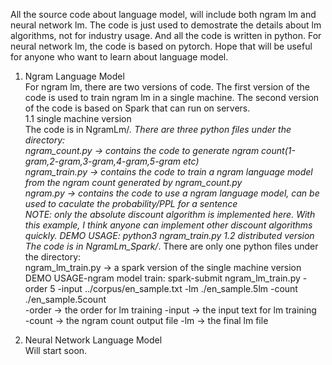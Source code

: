All the source code about language model, will include both ngram lm and neural network lm. The code is just used to demostrate the details about lm algorithms, not for industry usage. And all the code is written in python. For neural network lm, the code is based on pytorch. Hope that will be useful for anyone who want to learn about language model.  
1. Ngram Language Model  
For ngram lm, there are two versions of code. The first version of the code is used to train ngram lm in a single machine. The second version of the code is based on Spark that can run on servers.  
1.1 single machine version  
The code is in NgramLm/*.  There are three python files under the directory:  
ngram_count.py -> contains the code to generate ngram count(1-gram,2-gram,3-gram,4-gram,5-gram etc)  
ngram_train.py -> contains the code to train a ngram language model from the ngram count generated by ngram_count.py  
ngram.py -> contains the code to use a ngram language model, can be used to caculate the probability/PPL for a sentence  
NOTE: only the absolute discount algorithm is implemented here. With this example, I think anyone can implement other discount algorithms quickly.
DEMO USAGE:
python3   ngram_train.py 
1.2 distributed version  
The code is in NgramLm_Spark/*.  There are only one python files under the directory:  
ngram_lm_train.py -> a spark version of the single machine version  
DEMO USAGE-ngram model train:
spark-submit  ngram_lm_train.py -order 5 -input ../corpus/en_sample.txt -lm ./en_sample.5lm -count ./en_sample.5count  
-order -> the order for lm training 
-input -> the input text for lm training  
-count -> the ngram count output file
-lm    -> the final lm file

2. Neural Network Language Model  
Will start soon.  